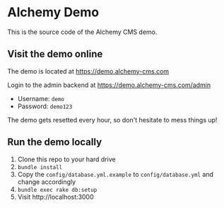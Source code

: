 # Alchemy Demo

This is the source code of the Alchemy CMS demo.

## Visit the demo online

The demo is located at https://demo.alchemy-cms.com

Login to the admin backend at https://demo.alchemy-cms.com/admin

* Username: `demo`
* Password: `demo123`

The demo gets resetted every hour, so don't hesitate to mess things up!

## Run the demo locally

1. Clone this repo to your hard drive
2. `bundle install`
3. Copy the `config/database.yml.example` to `config/database.yml` and change accordingly
4. `bundle exec rake db:setup`
5. Visit http://localhost:3000
